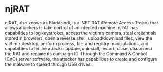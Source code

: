 # njRAT

njRAT, also known as Bladabindi, is a .NET RAT (Remote Access Trojan) that allows attackers to take control of an infected machine. njRAT has capabilities to log keystrokes, access the victim's camera, steal credentials stored in browsers, open a reverse shell, upload/download files, view the victim's desktop, perform process, file, and registry manipulations, and capabilities to let the attacker update, uninstall, restart, close, disconnect the RAT and rename its campaign ID. Through the Command & Control (CnC) server software, the attacker has capabilities to create and configure the malware to spread through USB drives.